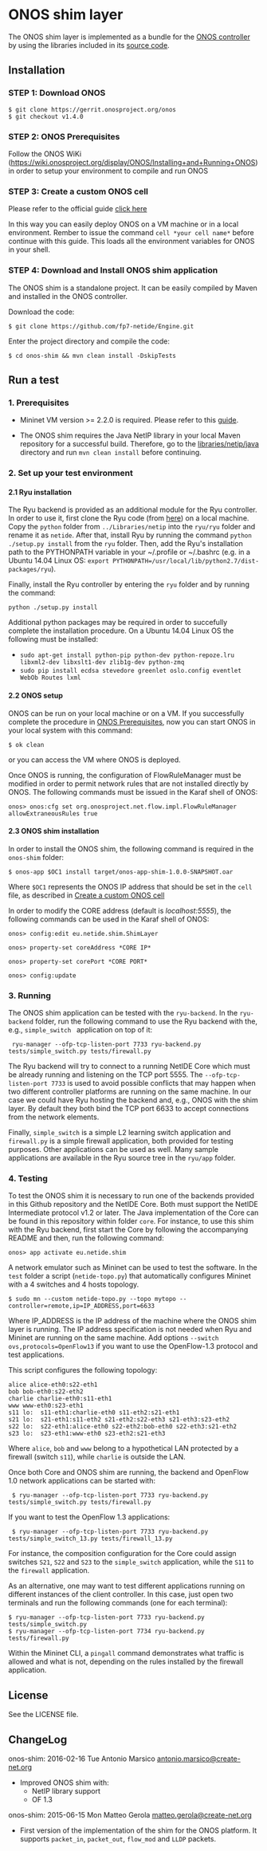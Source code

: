 # ONOS shim layer

The ONOS shim layer is implemented as a bundle for the [ONOS controller](http://onosproject.org/) by using the libraries included in its [source code](https://wiki.onosproject.org/display/ONOS/Downloads).  

## Installation

### STEP 1: Download ONOS
```
$ git clone https://gerrit.onosproject.org/onos
$ git checkout v1.4.0
```
### STEP 2: ONOS Prerequisites

Follow the ONOS WiKi (https://wiki.onosproject.org/display/ONOS/Installing+and+Running+ONOS) in order to setup your environment to compile and run ONOS

### STEP 3: Create a custom ONOS cell

Please refer to the official guide [click here](https://wiki.onosproject.org/display/ONOS/ONOS+from+Scratch#ONOSfromScratch-4.Createacustomcelldefinition)

In this way you can easily deploy ONOS on a VM machine or in a local environment. Rember to issue the command ```cell *your cell name*``` before continue with this guide. This loads all the environment variables for ONOS in your shell.

### STEP 4: Download and Install ONOS shim application

The ONOS shim is a standalone project. It can be easily compiled by Maven and installed in the ONOS controller.

Download the code:
```
$ git clone https://github.com/fp7-netide/Engine.git
```

Enter the project directory and compile the code:
```
$ cd onos-shim && mvn clean install -DskipTests
```


## Run a test

### 1. Prerequisites

- Mininet VM version >= 2.2.0 is required. Please refer to this [guide](http://mininet.org/download/#option-1-mininet-vm-installation-easy-recommended).

- The ONOS shim requires the Java NetIP library in your local Maven repository for a successful build. Therefore, go to the [libraries/netip/java](../lib/netip/java) directory and run `mvn clean install` before continuing.

### 2. Set up your test environment

#### 2.1 Ryu installation

The Ryu backend is provided as an additional module for the Ryu controller. In order to use it, first clone the Ryu code (from [here](https://github.com/osrg/ryu)) on a local machine. Copy the ```python``` folder from ```../Libraries/netip``` into the ```ryu/ryu``` folder and rename it as ```netide```. After that, install Ryu by running the command ```python ./setup.py install``` from the ```ryu``` folder.
Then, add the Ryu's installation path to the PYTHONPATH variable in your ~/.profile or ~/.bashrc (e.g. in a Ubuntu 14.04 Linux OS: ```export PYTHONPATH=/usr/local/lib/python2.7/dist-packages/ryu```).

Finally, install the Ryu controller by entering the ```ryu``` folder and by running the command:

```python ./setup.py install```

Additional python packages may be required in order to succefully complete the installation procedure. On a Ubuntu 14.04 Linux OS the following must be installed:
* ```sudo apt-get install python-pip python-dev python-repoze.lru libxml2-dev libxslt1-dev zlib1g-dev python-zmq```
* ```sudo pip install ecdsa stevedore greenlet oslo.config eventlet WebOb Routes lxml```

#### 2.2 ONOS setup

ONOS can be run on your local machine or on a VM. If you successfully complete the procedure in [ONOS Prerequisites](#step-2-onos-prerequisites), now you can start ONOS in your local system with this command:

```
$ ok clean
```

or you can access the VM where ONOS is deployed.

Once ONOS is running, the configuration of FlowRuleManager must be modified in order to permit network rules that are not installed directly by ONOS. The following commands must be issued in the Karaf shell of ONOS:

```
onos> onos:cfg set org.onosproject.net.flow.impl.FlowRuleManager allowExtraneousRules true
```

#### 2.3 ONOS shim installation

In order to install the ONOS shim, the following command is required in the `onos-shim` folder:

```$ onos-app $OC1 install target/onos-app-shim-1.0.0-SNAPSHOT.oar```

Where `$OC1` represents the ONOS IP address that should be set in the `cell` file, as described in [Create a custom ONOS cell](#step-3-create-a-custom-onos-cell)

In order to modify the CORE address (default is *localhost:5555*), the following commands can be used in the Karaf shell of ONOS:

```
onos> config:edit eu.netide.shim.ShimLayer

onos> property-set coreAddress *CORE IP*

onos> property-set corePort *CORE PORT*

onos> config:update
```

### 3. Running
The ONOS shim application can be tested with the `ryu-backend`. In the ```ryu-backend``` folder, run the following command to use the Ryu backend with the, e.g., ```simple_switch ``` application on top of it:

``` ryu-manager --ofp-tcp-listen-port 7733 ryu-backend.py tests/simple_switch.py tests/firewall.py```

The Ryu backend will try to connect to a running NetIDE Core which must be already running and listening on the TCP port 5555.
The ```--ofp-tcp-listen-port 7733``` is used to avoid possible conflicts that may happen when two different controller platforms are running on the same machine. In our case we could have Ryu hosting the backend and, e.g., ONOS with the shim layer. By default they both bind the TCP port 6633 to accept connections from the network elements.

Finally, ```simple_switch``` is a simple L2 learning switch application and ```firewall.py``` is a simple firewall application, both provided for testing purposes. Other applications can be used as well. Many sample applications are available in the Ryu source tree in the ```ryu/app``` folder.

### 4. Testing

To test the ONOS shim it is necessary to run one of the backends provided in this Github repository and the NetIDE Core. Both must support the NetIDE Intermediate protocol v1.2 or later.
The Java implementation of the Core can be found in this repository within folder ```core```.
For instance, to use this shim with the Ryu backend, first start the Core by following the accompanying README and then, run the following command:

```
onos> app activate eu.netide.shim
```

A network emulator such as Mininet can be used to test the software. In the ```test``` folder a script (```netide-topo.py```) that automatically configures Mininet with a 4 switches and 4 hosts topology.
```
$ sudo mn --custom netide-topo.py --topo mytopo --controller=remote,ip=IP_ADDRESS,port=6633
```
Where IP_ADDRESS is the IP address of the machine where the ONOS shim layer is running. The IP address specification is not needed when Ryu and Mininet are running on the same machine. Add options ```--switch ovs,protocols=OpenFlow13``` if you want to use the OpenFlow-1.3 protocol and test applications.

This script configures the following topology:

```
alice alice-eth0:s22-eth1
bob bob-eth0:s22-eth2
charlie charlie-eth0:s11-eth1
www www-eth0:s23-eth1
s11 lo:  s11-eth1:charlie-eth0 s11-eth2:s21-eth1
s21 lo:  s21-eth1:s11-eth2 s21-eth2:s22-eth3 s21-eth3:s23-eth2
s22 lo:  s22-eth1:alice-eth0 s22-eth2:bob-eth0 s22-eth3:s21-eth2
s23 lo:  s23-eth1:www-eth0 s23-eth2:s21-eth3
```

Where ```alice```, ```bob``` and ```www``` belong to a hypothetical LAN protected by a firewall (switch ```s11```), while ```charlie``` is outside the LAN.

Once both Core and ONOS shim are running, the backend and OpenFlow 1.0 network applications can be started with:

``` $ ryu-manager --ofp-tcp-listen-port 7733 ryu-backend.py tests/simple_switch.py tests/firewall.py```

If you want to test the OpenFlow 1.3 applications:

``` $ ryu-manager --ofp-tcp-listen-port 7733 ryu-backend.py tests/simple_switch_13.py tests/firewall_13.py```

For instance, the composition configuration for the Core could assign switches ```S21```, ```S22``` and ```S23``` to the ```simple_switch``` application, while the ```S11``` to the ```firewall``` application.

As an alternative, one may want to test different applications running on different instances of the client controller. In this case, just open two terminals and run the following commands (one for each terminal):

```
$ ryu-manager --ofp-tcp-listen-port 7733 ryu-backend.py tests/simple_switch.py
$ ryu-manager --ofp-tcp-listen-port 7734 ryu-backend.py tests/firewall.py
```

Within the Mininet CLI, a ```pingall``` command demonstrates what traffic is allowed and what is not, depending on the rules installed by the firewall application.

## License

See the LICENSE file.

## ChangeLog

onos-shim: 2016-02-16 Tue Antonio Marsico <antonio.marsico@create-net.org>

  * Improved ONOS shim with:
    * NetIP library support
    * OF 1.3

onos-shim: 2015-06-15 Mon Matteo Gerola <matteo.gerola@create-net.org>

  * First version of the implementation of the shim for the ONOS platform. It supports ```packet_in```, ```packet_out```, ```flow_mod``` and ```LLDP``` packets.
